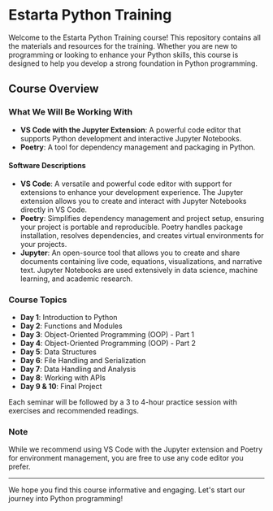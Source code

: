 # Estarta Python Training

Welcome to the Estarta Python Training course! This repository contains all the materials and resources for the training. Whether you are new to programming or looking to enhance your Python skills, this course is designed to help you develop a strong foundation in Python programming.

## Course Overview

### What We Will Be Working With

- **VS Code with the Jupyter Extension**: A powerful code editor that supports Python development and interactive Jupyter Notebooks.
- **Poetry**: A tool for dependency management and packaging in Python.

#### Software Descriptions

- **VS Code**: A versatile and powerful code editor with support for extensions to enhance your development experience. The Jupyter extension allows you to create and interact with Jupyter Notebooks directly in VS Code.
- **Poetry**: Simplifies dependency management and project setup, ensuring your project is portable and reproducible. Poetry handles package installation, resolves dependencies, and creates virtual environments for your projects.
- **Jupyter**: An open-source tool that allows you to create and share documents containing live code, equations, visualizations, and narrative text. Jupyter Notebooks are used extensively in data science, machine learning, and academic research.

### Course Topics

- **Day 1**: Introduction to Python
- **Day 2**: Functions and Modules
- **Day 3**: Object-Oriented Programming (OOP) - Part 1
- **Day 4**: Object-Oriented Programming (OOP) - Part 2
- **Day 5**: Data Structures
- **Day 6**: File Handling and Serialization
- **Day 7**: Data Handling and Analysis
- **Day 8**: Working with APIs
- **Day 9 & 10**: Final Project

Each seminar will be followed by a 3 to 4-hour practice session with exercises and recommended readings.

### Note

While we recommend using VS Code with the Jupyter extension and Poetry for environment management, you are free to use any code editor you prefer.

---

We hope you find this course informative and engaging. Let's start our journey into Python programming!
